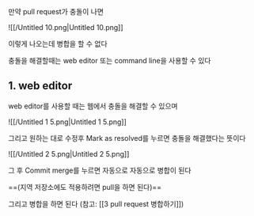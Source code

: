 만약 pull request가 충돌이 나면

![[/Untitled 10.png|Untitled 10.png]]

이렇게 나오는데 병합을 할 수 없다

충돌을 해결할때는 web editor 또는 command line을 사용할 수 있다

## 1. web editor

web editor를 사용할 때는 웹에서 충돌을 해결할 수 있으며

![[/Untitled 1 5.png|Untitled 1 5.png]]

그리고 원하는 대로 수정후 Mark as resolved를 누르면 충돌을 해결했다는 뜻이다

![[/Untitled 2 5.png|Untitled 2 5.png]]

그 후 Commit merge를 누르면 자동으로 자동으로 병합이 된다

==(지역 저장소에도 적용하려면 pull을 하면 된다)==

그리고 병합을 하면 된다 (참고: [[3 pull request 병합하기]])